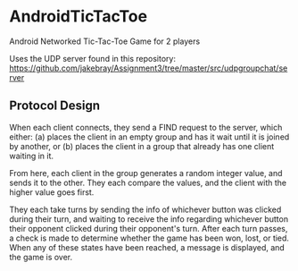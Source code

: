 AndroidTicTacToe
================
Android Networked Tic-Tac-Toe Game for 2 players

Uses the UDP server found in this repository:
https://github.com/jakebray/Assignment3/tree/master/src/udpgroupchat/server

Protocol Design
---------------
When each client connects, they send a FIND request to the server, which either:
  (a) places the client in an empty group and has it wait until it is joined by  another, or
  (b) places the client in a group that already has one client waiting in it.

From here, each client in the group generates a random integer value, and sends it to the other. They each compare the values, and the client with the higher value goes first.

They each take turns by sending the info of whichever button was clicked during their turn, and waiting to receive the info regarding whichever button their opponent clicked during their opponent's turn. After each turn passes, a check is made to determine whether the game has been won, lost, or tied. When any of these states have been reached, a message is displayed, and the game is over.
